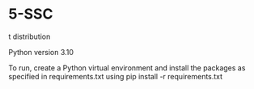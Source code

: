 # 5-SSC
t distribution

Python version 3.10

To run, create a Python virtual environment and install the packages as specified in requirements.txt using pip install -r requirements.txt